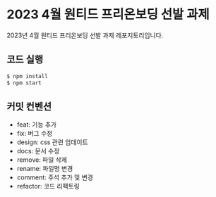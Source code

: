 # 2023 4월 원티드 프리온보딩 선발 과제

2023년 4월 원티드 프리온보딩 선발 과제 레포지토리입니다.

## 코드 실행

```bash
$ npm install
$ npm start
```

## 커밋 컨벤션

- feat: 기능 추가
- fix: 버그 수정
- design: css 관련 업데이트
- docs: 문서 수정
- remove: 파일 삭제
- rename: 파일명 변경
- comment: 주석 추가 및 변경
- refactor: 코드 리팩토링

